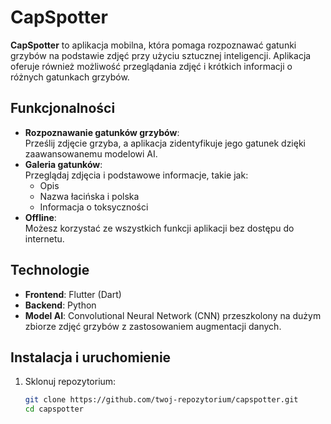 # CapSpotter

**CapSpotter** to aplikacja mobilna, która pomaga rozpoznawać gatunki grzybów na podstawie zdjęć przy użyciu sztucznej inteligencji. Aplikacja oferuje również możliwość przeglądania zdjęć i krótkich informacji o różnych gatunkach grzybów.

## Funkcjonalności

- **Rozpoznawanie gatunków grzybów**:  
  Prześlij zdjęcie grzyba, a aplikacja zidentyfikuje jego gatunek dzięki zaawansowanemu modelowi AI.
- **Galeria gatunków**:  
  Przeglądaj zdjęcia i podstawowe informacje, takie jak:
  - Opis
  - Nazwa łacińska i polska
  - Informacja o toksyczności
- **Offline**:  
  Możesz korzystać ze wszystkich funkcji aplikacji bez dostępu do internetu.

## Technologie

- **Frontend**: Flutter (Dart)
- **Backend**: Python
- **Model AI**: Convolutional Neural Network (CNN) przeszkolony na dużym zbiorze zdjęć grzybów z zastosowaniem augmentacji danych.

## Instalacja i uruchomienie

1. Sklonuj repozytorium:
   ```bash
   git clone https://github.com/twoj-repozytorium/capspotter.git
   cd capspotter
   ```
